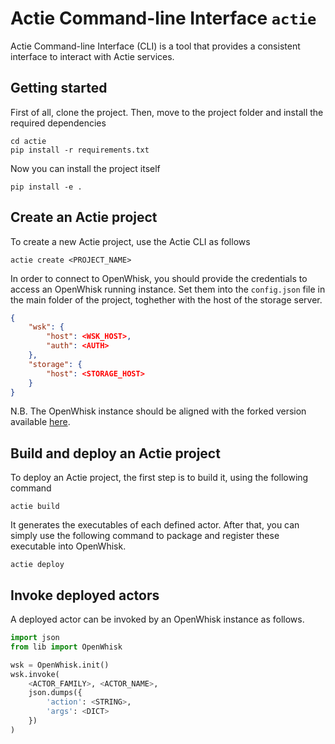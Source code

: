 # Actie Command-line Interface `actie`

Actie Command-line Interface (CLI) is a tool that provides a consistent interface to interact with Actie services.

## Getting started

First of all, clone the project.
Then, move to the project folder and install the required dependencies

```shell
cd actie
pip install -r requirements.txt
```

Now you can install the project itself

```shell
pip install -e .
```

<!-- To actually run actie commands, add the script to your PATH.

```shell
export PATH="$HOME/.local/bin:$PATH"
``` -->

## Create an Actie project

To create a new Actie project, use the Actie CLI as follows

```shell
actie create <PROJECT_NAME>
```

In order to connect to OpenWhisk, you should provide the credentials to access an OpenWhisk running instance. Set them into the `config.json` file in the main folder of the project, toghether with the host of the storage server.

```json
{
    "wsk": {
        "host": <WSK_HOST>,
        "auth": <AUTH>
    },
    "storage": {
        "host": <STORAGE_HOST>
    }
}
```

N.B. The OpenWhisk instance should be aligned with the forked version available [here](https://github.com/mtt-merz/openwhisk).

## Build and deploy an Actie project

To deploy an Actie project, the first step is to build it, using the following command

```shell
actie build
```

It generates the executables of each defined actor. After that, you can simply use the following command to package and register these executable into OpenWhisk.

```shell
actie deploy
```

## Invoke deployed actors

A deployed actor can be invoked by an OpenWhisk instance as follows.

```python
import json
from lib import OpenWhisk

wsk = OpenWhisk.init()
wsk.invoke(
    <ACTOR_FAMILY>, <ACTOR_NAME>,
    json.dumps({
        'action': <STRING>,
        'args': <DICT>
    })
)
```